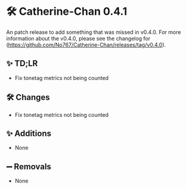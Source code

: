 # 🛠️ Catherine-Chan 0.4.1

An patch release to add something that was missed in v0.4.0. For more information about the v0.4.0, please see the changelog for (https://github.com/No767/Catherine-Chan/releases/tag/v0.4.0).


## ✨ TD;LR

- Fix tonetag metrics not being counted

## 🛠️ Changes

- Fix tonetag metrics not being counted

## ✨ Additions

- None

## ➖ Removals

- None